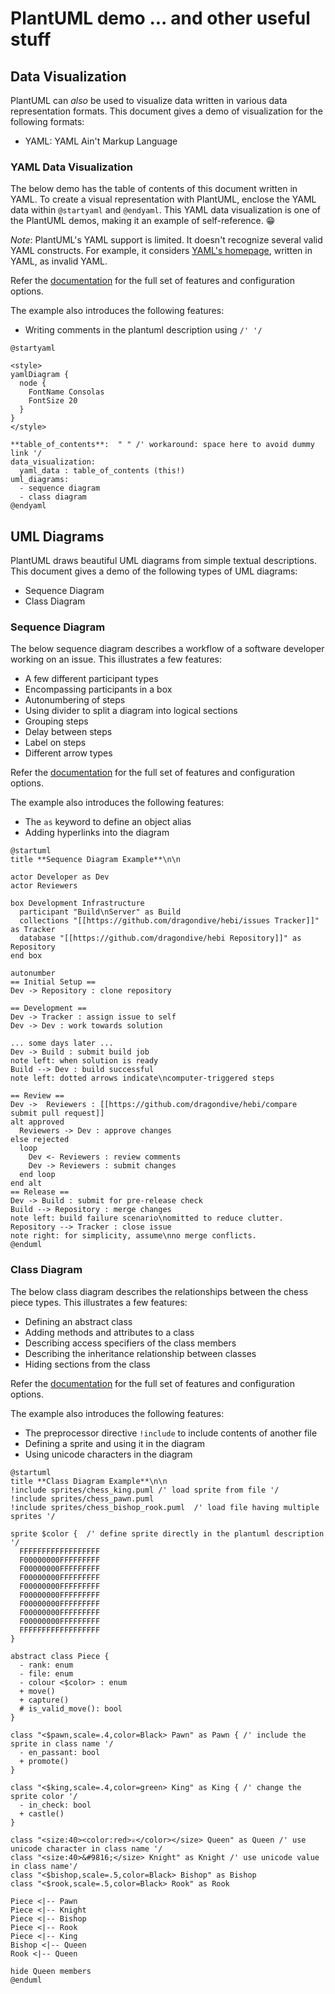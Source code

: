 # PlantUML demo ... and other useful stuff

## Data Visualization

PlantUML can _also_ be used to visualize data written in various data representation formats. This document gives a demo of visualization for the following formats:
* YAML: YAML Ain't Markup Language

### YAML Data Visualization

The below demo has the table of contents of this document written in YAML. To create a visual representation with PlantUML, enclose the YAML data within `@startyaml` and `@endyaml`. This YAML data visualization is one of the PlantUML demos, making it an example of self-reference. :grin:

_Note_: PlantUML's YAML support is limited. It doesn't recognize several valid YAML constructs. For example, it considers [YAML's homepage](https://yaml.org/), written in YAML, as invalid YAML.

Refer the [documentation](https://plantuml.com/yaml) for the full set of features and configuration options.

The example also introduces the following features:
* Writing comments in the plantuml description using `/' '/`

```plantuml
@startyaml

<style>
yamlDiagram {
  node {
	FontName Consolas
	FontSize 20
  }
}
</style>

**table_of_contents**:  " " /' workaround: space here to avoid dummy link '/
data_visualization:
  yaml_data : table_of_contents (this!)
uml_diagrams:
  - sequence diagram
  - class diagram
@endyaml
```

## UML Diagrams

PlantUML draws beautiful UML diagrams from simple textual descriptions. This document gives a demo of the following types of UML diagrams:
* Sequence Diagram
* Class Diagram

### Sequence Diagram

The below sequence diagram describes a workflow of a software developer working on an issue. This illustrates a few features:
* A few different participant types
* Encompassing participants in a box
* Autonumbering of steps
* Using divider to split a diagram into logical sections
* Grouping steps
* Delay between steps
* Label on steps
* Different arrow types

Refer the [documentation](https://plantuml.com/sequence-diagram) for the full set of features and configuration options.

The example also introduces the following features:
* The `as` keyword to define an object alias
* Adding hyperlinks into the diagram

```plantuml
@startuml
title **Sequence Diagram Example**\n\n

actor Developer as Dev
actor Reviewers

box Development Infrastructure
  participant "Build\nServer" as Build
  collections "[[https://github.com/dragondive/hebi/issues Tracker]]" as Tracker
  database "[[https://github.com/dragondive/hebi Repository]]" as Repository
end box

autonumber
== Initial Setup ==
Dev -> Repository : clone repository

== Development ==
Dev -> Tracker : assign issue to self
Dev -> Dev : work towards solution

... some days later ...
Dev -> Build : submit build job
note left: when solution is ready
Build --> Dev : build successful
note left: dotted arrows indicate\ncomputer-triggered steps

== Review ==
Dev ->  Reviewers : [[https://github.com/dragondive/hebi/compare submit pull request]]
alt approved
  Reviewers -> Dev : approve changes
else rejected
  loop
    Dev <- Reviewers : review comments
    Dev -> Reviewers : submit changes
  end loop
end alt
== Release ==
Dev -> Build : submit for pre-release check
Build --> Repository : merge changes
note left: build failure scenario\nomitted to reduce clutter.
Repository --> Tracker : close issue
note right: for simplicity, assume\nno merge conflicts.
@enduml
```

### Class Diagram

The below class diagram describes the relationships between the chess piece types. This illustrates a few features:
* Defining an abstract class
* Adding methods and attributes to a class
* Describing access specifiers of the class members
* Describing the inheritance relationship between classes
* Hiding sections from the class

Refer the [documentation](https://plantuml.com/class-diagram) for the full set of features and configuration options.

The example also introduces the following features:
* The preprocessor directive `!include` to include contents of another file
* Defining a sprite and using it in the diagram
* Using unicode characters in the diagram

```plantuml
@startuml
title **Class Diagram Example**\n\n
!include sprites/chess_king.puml /' load sprite from file '/
!include sprites/chess_pawn.puml
!include sprites/chess_bishop_rook.puml  /' load file having multiple sprites '/

sprite $color {  /' define sprite directly in the plantuml description '/
  FFFFFFFFFFFFFFFFFF
  F00000000FFFFFFFFF
  F00000000FFFFFFFFF
  F00000000FFFFFFFFF
  F00000000FFFFFFFFF
  F00000000FFFFFFFFF
  F00000000FFFFFFFFF
  F00000000FFFFFFFFF
  F00000000FFFFFFFFF
  FFFFFFFFFFFFFFFFFF
}

abstract class Piece {
  - rank: enum
  - file: enum
  - colour <$color> : enum
  + move()
  + capture()
  # is_valid_move(): bool
}

class "<$pawn,scale=.4,color=Black> Pawn" as Pawn { /' include the sprite in class name '/
  - en_passant: bool
  + promote()
}

class "<$king,scale=.4,color=green> King" as King { /' change the sprite color '/
  - in_check: bool
  + castle()
}

class "<size:40><color:red>♕</color></size> Queen" as Queen /' use unicode character in class name '/
class "<size:40>&#9816;</size> Knight" as Knight /' use unicode value in class name'/
class "<$bishop,scale=.5,color=Black> Bishop" as Bishop
class "<$rook,scale=.5,color=Black> Rook" as Rook

Piece <|-- Pawn
Piece <|-- Knight
Piece <|-- Bishop
Piece <|-- Rook
Piece <|-- King
Bishop <|-- Queen
Rook <|-- Queen

hide Queen members
@enduml
```
